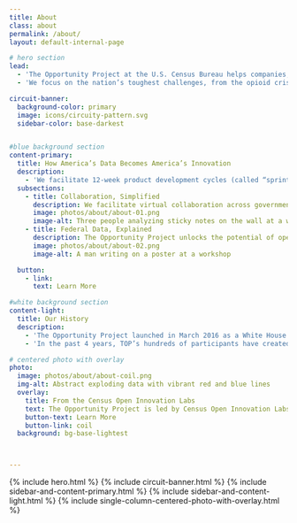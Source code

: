 ```yaml
---
title: About
class: about
permalink: /about/
layout: default-internal-page

# hero section
lead:
  - 'The Opportunity Project at the U.S. Census Bureau helps companies, non-profits, and universities turn federal open data into new technologies that solve real-world problems for people across the country.'
  - 'We focus on the nation’s toughest challenges, from the opioid crisis and disaster relief to improving STEM education and strengthening the workforce. To date, 100 consumer-facing digital products have been created, using open data to serve families, businesses and communities nationwide.'

circuit-banner:
  background-color: primary
  image: icons/circuity-pattern.svg
  sidebar-color: base-darkest


#blue background section
content-primary:
  title: How America’s Data Becomes America’s Innovation
  description:
    - 'We facilitate 12-week product development cycles (called “sprints”) that pull together innovators from every sector. Tech teams join a sprint to build data-powered solutions to critical problems facing the public. Then, we match them with subject-matter experts, who offer valuable information and feedback. '
  subsections:
    - title: Collaboration, Simplified
      description: We facilitate virtual collaboration across government, industry, and communities. In our sprints, cross-sector expertise is only an email, chat room, or call away.
      image: photos/about/about-01.png
      image-alt: Three people analyzing sticky notes on the wall at a workshop
    - title: Federal Data, Explained
      description: The Opportunity Project unlocks the potential of open data. We help teams find, understand, and integrate government data into products that provide value and help solve important problems.
      image: photos/about/about-02.png
      image-alt: A man writing on a poster at a workshop

  button:
    - link:
      text: Learn More

#white background section
content-light:
  title: Our History
  description:
    - 'The Opportunity Project launched in March 2016 as a White House initiative to catalyze new technologies that use federal and local data to empower communities with information about critical resources, such as affordable housing, quality schools, and jobs. Since then, the program has grown in scope and impact, and is now a widely used model for collaborative problem solving through data, technology, and user centered design.'
    - 'In the past 4 years, TOP’s hundreds of participants have created 100 digital products. Today, TOP is widely referenced as a model for how the government can seed cross-sector collaboration around open data, and has been included in policies like the Federal Data Strategy, the President’s Management Agenda, performance.gov, Department of Commerce’s Strategic Plan, the Task Force on Agriculture and Rural Prosperity Report, and many others. In 2019, The Opportunity  Project Act of 2019 was introduced to permanently authorize the program.'

# centered photo with overlay
photo:
  image: photos/about/about-coil.png
  img-alt: Abstract exploding data with vibrant red and blue lines
  overlay:
    title: From the Census Open Innovation Labs
    text: The Opportunity Project is led by Census Open Innovation Labs (COIL) at the U.S. Census Bureau. We’re a nimble, startup-like team with a portfolio of initiatives that are setting a new standard for open innovation in the federal government.
    button-text: Learn More
    button-link: coil
  background: bg-base-lightest



---
```


{% include hero.html %}
{% include circuit-banner.html %}
{% include sidebar-and-content-primary.html %}
{% include sidebar-and-content-light.html %}
{% include single-column-centered-photo-with-overlay.html %}
